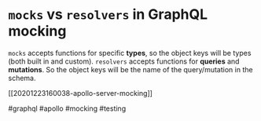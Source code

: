 # `mocks` vs `resolvers` in GraphQL mocking

`mocks` accepts functions for specific **types**, so the object keys will be types (both built in and custom).
`resolvers` accepts functions for **queries** and **mutations**. So the object keys will be the name of the query/mutation in the schema.

[[20201223160038-apollo-server-mocking]]

#graphql
#apollo
#mocking
#testing